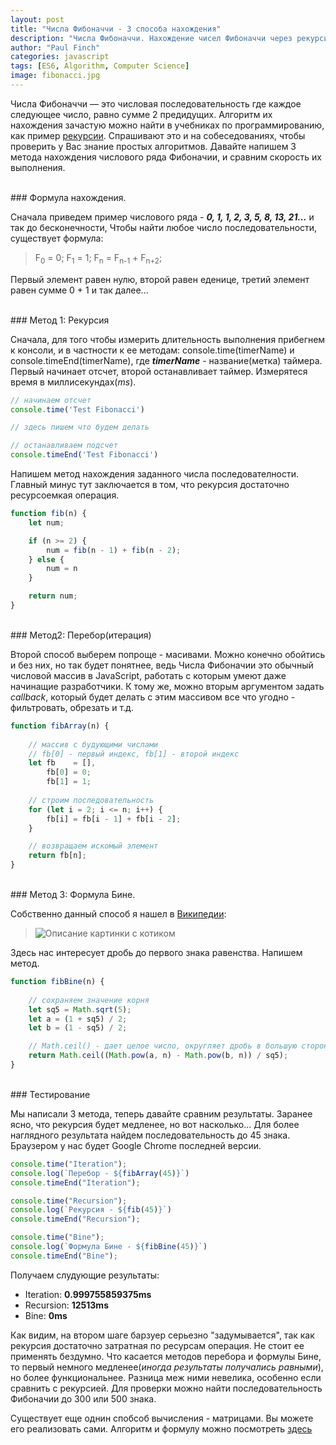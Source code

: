 ```yaml
---
layout: post
title: "Числа Фибоначчи - 3 способа нахождения"
description: "Числа Фибоначчи. Нахождение чисел Фибоначчи через рекурсию, формулу Бине и через итерацию(массив)"
author: "Paul Finch"
categories: javascript
tags: [ES6, Algorithm, Computer Science]
image: fibonacci.jpg
---
```


Числа Фибоначчи  — это числовая последовательность где каждое следующее число, равно сумме 2 предидущих. Алгоритм их нахождения зачастую можно найти в учебниках по программированию, как пример [рекурсии](https://habr.com/post/337030/). Спрашивают это и на собеседованиях, чтобы проверить у Вас знание простых алгоритмов. Давайте напишем 3 метода нахождения числового ряда Фибоначии, и сравним скорость их выполнения.

<!--excerpt-->
<br />
### Формула нахождения.

Сначала приведем пример числового ряда - __*0, 1, 1, 2, 3, 5, 8, 13, 21…*__ и так до бесконечности, Чтобы найти любое число последовательности, существует формула:
> F<sub>0</sub> = 0; F<sub>1</sub> = 1; F<sub>n</sub> = F<sub>n-1</sub> + F<sub>n+2</sub>;

Первый элемент равен нулю, второй равен еденице, третий элемент равен сумме 0 + 1 и так далее... 

<br/>
### Метод 1: Рекурсия

Сначала, для того чтобы измерить длительность выполнения прибегнем к консоли, и в частности к ее методам: console.time(timerName) и console.timeEnd(timerName), где __*timerName*__ - название(метка) таймера. Первый начинает отсчет, второй останавливает таймер. Измерятеся время в миллисекундах(*ms*).
```javascript
// начинаем отсчет
console.time('Test Fibonacci')

// здесь пишем что будем делать

// останавливаем подсчет
console.timeEnd('Test Fibonacci')
```
Напишем метод нахождения заданного числа последователности. Главный минус тут заключается в том, что рекурсия достаточно ресурсоемкая операция. 

```javascript
function fib(n) {
    let num;

    if (n >= 2) {
        num = fib(n - 1) + fib(n - 2);
    } else {
        num = n
    }

    return num;
}
```
<br/>
### Метод2: Перебор(итерация)

Второй способ выберем попроще - масивами. Можно конечно обойтись и без них, но так будет понятнее, ведь Числа Фибоначии это обычный числовой массив в JavaScript, работать с которым
умеют даже начинащие разработчики. К тому же, можно вторым аргументом задать *callback*, который будет делать с этим массивом все что угодно - фильтровать, обрезать и т.д. 
```javascript
function fibArray(n) {
    
    // массив с будующими числами
    // fb[0] - первый индекс, fb[1] - второй индекс
    let fb    = [],
        fb[0] = 0;
        fb[1] = 1;
    
    // строим последовательность
    for (let i = 2; i <= n; i++) {
        fb[i] = fb[i - 1] + fb[i - 2];
    }

    // возвращаем искомый элемент
    return fb[n];
}
```
<br/>
### Метод 3: Формула Бине.

Собственно данный способ я нашел в [Википедии](https://ru.wikipedia.org/wiki/%D0%A7%D0%B8%D1%81%D0%BB%D0%B0_%D0%A4%D0%B8%D0%B1%D0%BE%D0%BD%D0%B0%D1%87%D1%87%D0%B8): 
> ![Описание картинки с котиком](https://wikimedia.org/api/rest_v1/media/math/render/svg/7e13a8a7c316c95f60118e8a3dc9641eb1680dc2)

Здесь нас интересует дробь до первого знака равенства. Напишем метод.
```javascript
function fibBine(n) {
    
    // сохраняем значение корня
    let sq5 = Math.sqrt(5); 
    let a = (1 + sq5) / 2;
    let b = (1 - sq5) / 2;

    // Math.ceil() - дает целое число, округляет дробь в большую сторону.
    return Math.ceil((Math.pow(a, n) - Math.pow(b, n)) / sq5);
}
```

<br/>
### Тестирование

Мы написали 3 метода, теперь давайте сравним результаты. Заранее ясно, что рекурсия будет медленее, но вот насколько... Для более наглядного результата найдем последовательность до 45 знака. Браузером у нас будет Google Chrome последней версии.
```javascript
console.time("Iteration");
console.log(`Перебор - ${fibArray(45)}`)
console.timeEnd("Iteration");

console.time("Recursion");
console.log(`Рекурсия - ${fib(45)}`)
console.timeEnd("Recursion");

console.time("Bine");
console.log(`Формула Бине - ${fibBine(45)}`)
console.timeEnd("Bine");
```
Получаем слудующие результаты:
- Iteration: __0.999755859375ms__
- Recursion: __12513ms__
- Bine: __0ms__

Как видим, на втором шаге барзуер серьезно "задумывается", так как рекурсия достаточно затратная по ресурсам операция. Не стоит ее применять бездумно. Что касается методов перебора и формулы Бине, то первый немного медленее(*иногда результаты получались равными*), но более функциональнее. Разница меж ними невелика, особенно если сравнить с рекурсией. Для проверки можно найти последовательность Фибоначии до 300 или 500 знака.

Существует еще однин спобсоб вычисления - матрицами. Вы можете его реализовать сами. Алгоритм и формулу можно посмотреть [здесь](https://ru.wikibooks.org/wiki/%D0%92%D1%8B%D1%87%D0%B8%D1%81%D0%BB%D0%B5%D0%BD%D0%B8%D0%B5_%D1%87%D0%B8%D1%81%D0%B5%D0%BB_%D0%A4%D0%B8%D0%B1%D0%BE%D0%BD%D0%B0%D1%87%D1%87%D0%B8#%D0%A0%D0%B5%D1%88%D0%B5%D0%BD%D0%B8%D0%B5_%D0%B1%D1%8B%D1%81%D1%82%D1%80%D1%8B%D0%BC_%D0%B2%D0%BE%D0%B7%D0%B2%D0%B5%D0%B4%D0%B5%D0%BD%D0%B8%D0%B5%D0%BC_%D0%BC%D0%B0%D1%82%D1%80%D0%B8%D1%86%D1%8B_%D0%B2_%D1%81%D1%82%D0%B5%D0%BF%D0%B5%D0%BD%D1%8C)